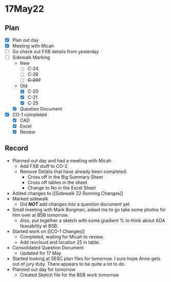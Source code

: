 # 17May22

## Plan
- [x] Plan out day
- [x] Meeting with Micah
- [ ] Go check out FXB details from yesterday
- [ ] Sidewalk Marking
	- New
		- [ ] C-24
		- [ ] C-26
		- [ ] ~~C-29?~~
	- Old
		- [x] C-20
		- [x] C-21
		- [x] C-25
	- [x] Question Document
- [x] CO-1 completed
	- [x] CAD
	- [x] Excel
	- [x] Review
## Record
- Planned out day and had a meeting with Micah
	- Add FXB stuff to CO-2
	- Remove Details that have already been completed.
		- Cross off in the Big Summary Sheet
		- Cross off tables in the sheet
		- Change to No in the Excel Sheet
- Added changes to [[Sidewalk 22 Running Changes]]
- Marked sidewalk
	- Did ***NOT*** add changes into a question document yet
- Small meeting with Mark Borgman, asked me to go take some photos for him over at BSB tomorrow. 
	- Also, put together a sketch with some gradient % to think about ADA feasability at BSB. 
- Started work on [[CO-1 Changes]]
	- Completed, waiting for Micah to review.
	- Add revcloud and location 25 in table.
- Consolidated Question Document
	- Updated for 17 May
- Started looking at SESC plan files for tomorrow. I sure hope Anne gets out of jury duty. There appears to be quite a lot to do. 
- Planned out day for tomorrow
	- Created Sketch file for the BSB work tomorrow
